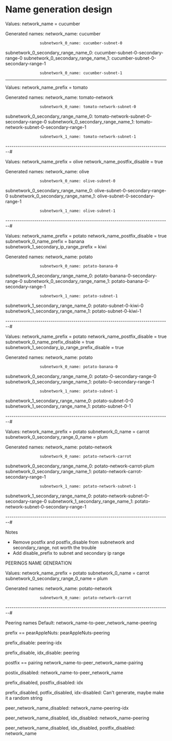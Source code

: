 # Name generation design

 Values:
 network_name = cucumber
 
 Generated names:
                        network_name: cucumber

                   subnetwork_0_name: cucumber-subnet-0
 subnetwork_0_secondary_range_name_0: cucumber-subnet-0-secondary-range-0
 subnetwork_0_secondary_range_name_1: cucumber-subnet-0-secondary-range-1

                   subnetwork_0_name: cucumber-subnet-1

---

 Values:
 network_name_prefix = tomato

 Generated names:
                        network_name: tomato-network

                   subnetwork_0_name: tomato-network-subnet-0
 subnetwork_0_secondary_range_name_0: tomato-network-subnet-0-secondary-range-0
 subnetwork_0_secondary_range_name_1: tomato-network-subnet-0-secondary-range-1

                   subnetwork_1_name: tomato-network-subnet-1

--------------------------------------------------------------------------------#

 Values:
          network_name_prefix = olive
 network_name_postfix_disable = true

 Generated names:
                        network_name: olive

                   subnetwork_0_name: olive-subnet-0
 subnetwork_0_secondary_range_name_0: olive-subnet-0-secondary-range-0
 subnetwork_0_secondary_range_name_1: olive-subnet-0-secondary-range-1

                   subnetwork_1_name: olive-subnet-1

--------------------------------------------------------------------------------#

 Values:
                    network_name_prefix = potato
           network_name_postfix_disable = true
               subnetwork_0_name_prefix = banana
 subnetwork_1_secondary_ip_range_prefix = kiwi

 Generated names:
                        network_name: potato

                   subnetwork_0_name: potato-banana-0
 subnetwork_0_secondary_range_name_0: potato-banana-0-secondary-range-0
 subnetwork_0_secondary_range_name_1: potato-banana-0-secondary-range-1

                   subnetwork_1_name: potato-subnet-1
 subnetwork_1_secondary_range_name_0: potato-subnet-0-kiwi-0
 subnetwork_1_secondary_range_name_1: potato-subnet-0-kiwi-1

--------------------------------------------------------------------------------#

 Values:
                            network_name_prefix = potato
                   network_name_postfix_disable = true
               subnetwork_0_name_prefix_disable = true
 subnetwork_1_secondary_ip_range_prefix_disable = true

 Generated names:
                        network_name: potato

                   subnetwork_0_name: potato-banana-0
 subnetwork_0_secondary_range_name_0: potato-0-secondary-range-0
 subnetwork_0_secondary_range_name_1: potato-0-secondary-range-1

                   subnetwork_1_name: potato-subnet-1
 subnetwork_1_secondary_range_name_0: potato-subnet-0-0
 subnetwork_1_secondary_range_name_1: potato-subnet-0-1

--------------------------------------------------------------------------------#

 Values:
                 network_name_prefix = potato
                   subnetwork_0_name = carrot
 subnetwork_0_secondary_range_0_name = plum

 Generated names:
                        network_name: potato-network

                   subnetwork_0_name: potato-network-carrot
 subnetwork_0_secondary_range_name_0: potato-network-carrot-plum
 subnetwork_0_secondary_range_name_1: potato-network-carrot-secondary-range-1

                   subnetwork_1_name: potato-network-subnet-1
 subnetwork_1_secondary_range_name_0: potato-network-subnet-0-secondary-range-0
 subnetwork_1_secondary_range_name_1: potato-network-subnet-0-secondary-range-1

--------------------------------------------------------------------------------#

 Notes
 - Remove postfix and postfix_disable from subnetwork and secondary_range, not worth the trouble
 - Add disable_prefix to subnet and secondary ip range

 PEERINGS NAME GENERATION

 Values:
                 network_name_prefix = potato
                   subnetwork_0_name = carrot
 subnetwork_0_secondary_range_0_name = plum

 Generated names:
                        network_name: potato-network

                   subnetwork_0_name: potato-network-carrot

--------------------------------------------------------------------------------#

 Peering names
 Default:
 network_name-to-peer_network_name-peering

 prefix == pearAppleNuts:
 pearAppleNuts-peering

 prefix_disable:
 peering-idx

 prefix_disable, idx_disable:
 peering

 postfix == pairing
 network_name-to-peer_network_name-pairing

 postix_disabled:
 network_name-to-peer_network_name

 prefix_disabled, postfix_disabled:
 idx

 prefix_disabled, potfix_disabled, idx-disabled:
 Can't generate, maybe make it a random string

 peer_network_name_disabled:
 network_name-peering-idx

 peer_network_name_disabled, idx_disabled:
 network_name-peering

 peer_network_name_disabled, idx_disabled, postfix_disabled:
 network_name


